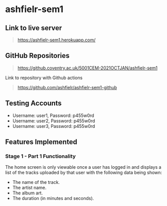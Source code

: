 # ashfielr-sem1 #

## Link to live server ##
>https://ashfielr-sem1.herokuapp.com/

## GitHub Repositories ##
> https://github.coventry.ac.uk/5001CEM-2021OCTJAN/ashfielr-sem1

Link to repository with Github actions
> https://github.com/ashfielr/ashfielr-sem1-github

## Testing Accounts ##
* Username: user1, Password: p455w0rd
* Username: user2, Password: p455w0rd
* Username: user3, Password: p455w0rd


## Features Implemented ##
### Stage 1 - Part 1 Functionality ###
The home screen is only viewable once a user has logged in and displays a list of the tracks uploaded by that user with the following data being shown:
* The name of the track.
* The artist name.
* The album art.
* The duration (in minutes and seconds).